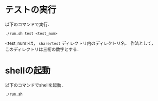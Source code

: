 # テストの実行

以下のコマンドで実行．

```
./run.sh test <test_num>
```
<test_num>は， `share/test` ディレクトリ内のディレクトリ名．
作法として，このディレクトリは三桁の数字とする．

# shellの起動

以下のコマンドでshellを起動．

```
./run.sh
```


